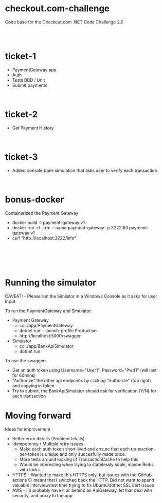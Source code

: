 # checkout.com-challenge
Code base for the Checkout.com .NET Code Challenge 2.0


<br />
<br />

# ticket-1
- PaymentGateway app
- Auth
- Tests BBD / Unit
- Submit payments

<br />

# ticket-2
- Get Payment History

<br />

# ticket-3
- Added console bank simulation that asks user to verify each transaction

<br />

# bonus-docker
Containerized the Payment Gateway
- docker build -t payment-gateway:v1
- docker run -d --rm --name payment-gateway -p 3222:80 payment-gateway:v1
- curl "http://localhost:3222/info"


<br />
<br />
<br />
<br />

# Running the simulator
CAVEAT! - Please run the Similator in a Windows Console as it asks for user input.

To run the PaymentGateway and Simulator:
- Payment Gateway
    - cd ./app/PaymentGateway
    - dotnet run --launch-profile Production
    - http://localhost:5000/swagger
- Simulator
    - cd ./app/BankApiSimulator
    - dotnet run 

To use the swagger:
- Get an auth token using Username="User1", Password="Pwd1" (will last for 60mins)
- "Authorize" the other api endpoints by clicking "Authorize" (top right) and copying in token
- Try to submit, the BankApiSimulator should ask for verification (Y/N) for each transaction


# Moving forward
Ideas for improvement
- Better error details (ProblemDetails)
- Idempotency / Multiple retry issues
    - Make each auth token short lived and ensure that each transaction-per-token is unique and only succesfully made once.
    - More tests around locking of TransactionCache to help this
    - Would be interesting when trying to statelessly scale, maybe Redis with locks.
- HTTPS - Wanted to make this HTTPS only, but issues with the GitHub actions CI meant that I switched back the HTTP. Did not want to spend valuable interview/test time trying to fix Ubuntu/dotnet SSL cert issues
- AWS - I'd probably have it all behind an ApiGateway, let that deal with security, and proxy to the app